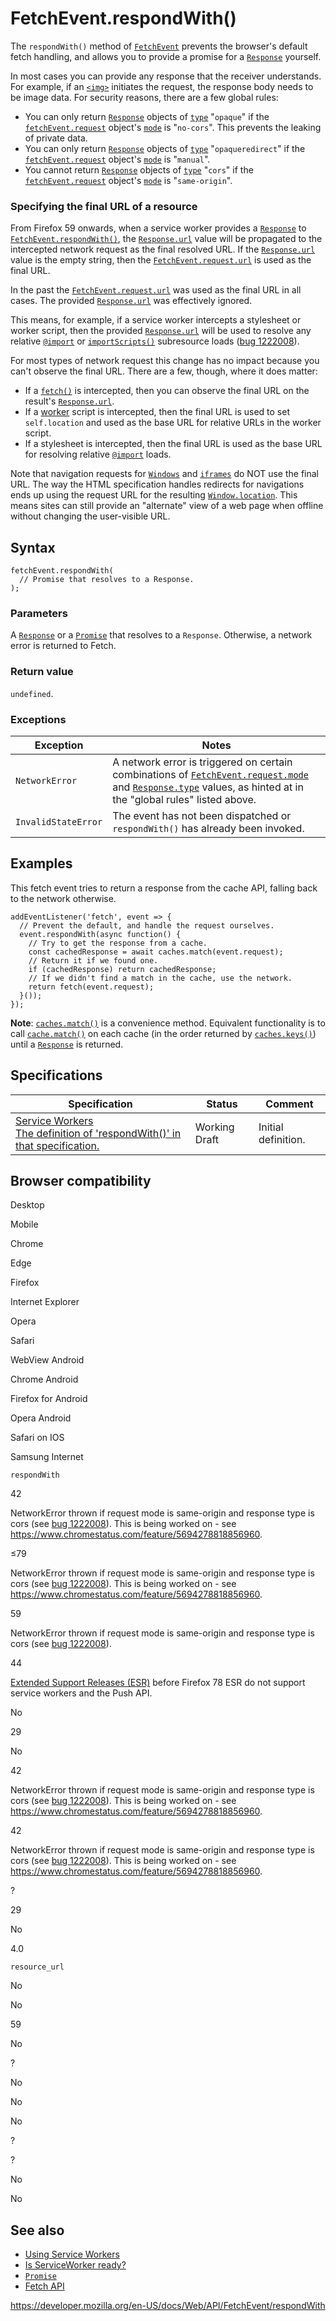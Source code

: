 FetchEvent.respondWith()
========================

The `respondWith()` method of [`FetchEvent`](../fetchevent) prevents the browser's default fetch handling, and allows you to provide a promise for a [`Response`](../response) yourself.

In most cases you can provide any response that the receiver understands. For example, if an [`<img>`](https://developer.mozilla.org/en-US/docs/Web/HTML/Element/img) initiates the request, the response body needs to be image data. For security reasons, there are a few global rules:

-   You can only return [`Response`](../response) objects of [`type`](../response/type) "`opaque`" if the [`fetchEvent.request`](request) object's [`mode`](../request/mode) is "`no-cors`". This prevents the leaking of private data.
-   You can only return [`Response`](../response) objects of [`type`](../response/type) "`opaqueredirect`" if the [`fetchEvent.request`](request) object's [`mode`](../request/mode) is "`manual`".
-   You cannot return [`Response`](../response) objects of [`type`](../response/type) "`cors`" if the [`fetchEvent.request`](request) object's [`mode`](../request/mode) is "`same-origin`".

### Specifying the final URL of a resource

From Firefox 59 onwards, when a service worker provides a [`Response`](../response) to [`FetchEvent.respondWith()`](respondwith), the [`Response.url`](../response/url) value will be propagated to the intercepted network request as the final resolved URL. If the [`Response.url`](../response/url) value is the empty string, then the [`FetchEvent.request.url`](../request/url) is used as the final URL.

In the past the [`FetchEvent.request.url`](../request/url) was used as the final URL in all cases. The provided [`Response.url`](../response/url) was effectively ignored.

This means, for example, if a service worker intercepts a stylesheet or worker script, then the provided [`Response.url`](../response/url) will be used to resolve any relative [`@import`](https://developer.mozilla.org/en-US/docs/Web/CSS/@import) or [`importScripts()`](../workerglobalscope/importscripts) subresource loads ([bug 1222008](https://bugzilla.mozilla.org/show_bug.cgi?id=1222008)).

For most types of network request this change has no impact because you can't observe the final URL. There are a few, though, where it does matter:

-   If a [`fetch()`](../windoworworkerglobalscope/fetch) is intercepted, then you can observe the final URL on the result's [`Response.url`](../response/url).
-   If a [worker](../web_workers_api) script is intercepted, then the final URL is used to set `self.location` and used as the base URL for relative URLs in the worker script.
-   If a stylesheet is intercepted, then the final URL is used as the base URL for resolving relative [`@import`](https://developer.mozilla.org/en-US/docs/Web/CSS/@import) loads.

Note that navigation requests for [`Windows`](../window) and [`iframes`](../htmliframeelement) do NOT use the final URL. The way the HTML specification handles redirects for navigations ends up using the request URL for the resulting [`Window.location`](../window/location). This means sites can still provide an "alternate" view of a web page when offline without changing the user-visible URL.

Syntax
------

    fetchEvent.respondWith(
      // Promise that resolves to a Response.
    );

### Parameters

A [`Response`](../response) or a [`Promise`](https://developer.mozilla.org/en-US/docs/Web/JavaScript/Reference/Global_Objects/Promise) that resolves to a `Response`. Otherwise, a network error is returned to Fetch.

### Return value

`undefined`.

### Exceptions

<table><thead><tr class="header"><th>Exception</th><th>Notes</th></tr></thead><tbody><tr class="odd"><td><code>NetworkError</code></td><td>A network error is triggered on certain combinations of <a href="../request/mode"><code>FetchEvent.request.mode</code></a> and <a href="../response/type"><code>Response.type</code></a> values, as hinted at in the "global rules" listed above.</td></tr><tr class="even"><td><code>InvalidStateError</code></td><td>The event has not been dispatched or <code>respondWith()</code> has already been invoked.</td></tr></tbody></table>

Examples
--------

This fetch event tries to return a response from the cache API, falling back to the network otherwise.

    addEventListener('fetch', event => {
      // Prevent the default, and handle the request ourselves.
      event.respondWith(async function() {
        // Try to get the response from a cache.
        const cachedResponse = await caches.match(event.request);
        // Return it if we found one.
        if (cachedResponse) return cachedResponse;
        // If we didn't find a match in the cache, use the network.
        return fetch(event.request);
      }());
    });

**Note**: [`caches.match()`](../cachestorage/match) is a convenience method. Equivalent functionality is to call [`cache.match()`](../cache/match) on each cache (in the order returned by [`caches.keys()`](../cachestorage/keys)) until a [`Response`](../response) is returned.

Specifications
--------------

<table><thead><tr class="header"><th>Specification</th><th>Status</th><th>Comment</th></tr></thead><tbody><tr class="odd"><td><a href="https://w3c.github.io/ServiceWorker/#dom-fetchevent-respondwith">Service Workers<br />
<span class="small">The definition of 'respondWith()' in that specification.</span></a></td><td><span class="spec-wd">Working Draft</span></td><td>Initial definition.</td></tr></tbody></table>

Browser compatibility
---------------------

Desktop

Mobile

Chrome

Edge

Firefox

Internet Explorer

Opera

Safari

WebView Android

Chrome Android

Firefox for Android

Opera Android

Safari on IOS

Samsung Internet

`respondWith`

42

NetworkError thrown if request mode is same-origin and response type is cors (see [bug 1222008](https://bugzil.la/1222008)). This is being worked on - see <https://www.chromestatus.com/feature/5694278818856960>.

≤79

NetworkError thrown if request mode is same-origin and response type is cors (see [bug 1222008](https://bugzil.la/1222008)). This is being worked on - see <https://www.chromestatus.com/feature/5694278818856960>.

59

NetworkError thrown if request mode is same-origin and response type is cors (see [bug 1222008](https://bugzil.la/1222008)).

44

[Extended Support Releases (ESR)](https://www.mozilla.org/en-US/firefox/organizations/) before Firefox 78 ESR do not support service workers and the Push API.

No

29

No

42

NetworkError thrown if request mode is same-origin and response type is cors (see [bug 1222008](https://bugzil.la/1222008)). This is being worked on - see <https://www.chromestatus.com/feature/5694278818856960>.

42

NetworkError thrown if request mode is same-origin and response type is cors (see [bug 1222008](https://bugzil.la/1222008)). This is being worked on - see <https://www.chromestatus.com/feature/5694278818856960>.

?

29

No

4.0

`resource_url`

No

No

59

No

?

No

No

No

?

?

No

No

See also
--------

-   [Using Service Workers](../service_worker_api/using_service_workers)
-   [Is ServiceWorker ready?](https://jakearchibald.github.io/isserviceworkerready/)
-   [`Promise`](https://developer.mozilla.org/en-US/docs/Web/JavaScript/Reference/Global_Objects/Promise)
-   [Fetch API](../fetch_api)

<a href="https://developer.mozilla.org/en-US/docs/Web/API/FetchEvent/respondWith" class="_attribution-link">https://developer.mozilla.org/en-US/docs/Web/API/FetchEvent/respondWith</a>

